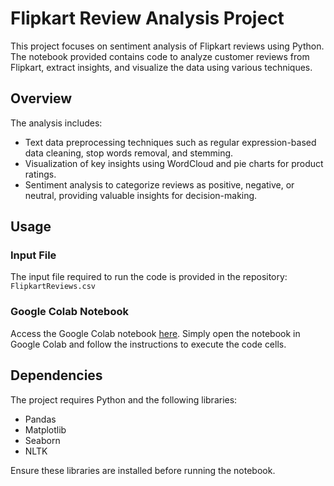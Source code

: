 # Flipkart Review Analysis Project

This project focuses on sentiment analysis of Flipkart reviews using Python. The notebook provided contains code to analyze customer reviews from Flipkart, extract insights, and visualize the data using various techniques.

## Overview

The analysis includes:
- Text data preprocessing techniques such as regular expression-based data cleaning, stop words removal, and stemming.
- Visualization of key insights using WordCloud and pie charts for product ratings.
- Sentiment analysis to categorize reviews as positive, negative, or neutral, providing valuable insights for decision-making.

## Usage

### Input File
The input file required to run the code is provided in the repository: `FlipkartReviews.csv`

### Google Colab Notebook
Access the Google Colab notebook [here](https://colab.research.google.com/drive/1mjcOrwPm3NOJXMbv5fzf4yJRGK0H-gLz?usp=sharing). Simply open the notebook in Google Colab and follow the instructions to execute the code cells.

## Dependencies

The project requires Python and the following libraries:
- Pandas
- Matplotlib
- Seaborn
- NLTK

Ensure these libraries are installed before running the notebook.

